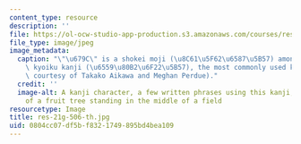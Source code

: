 ```yaml
---
content_type: resource
description: ''
file: https://ol-ocw-studio-app-production.s3.amazonaws.com/courses/res-21g-506-kanji-learning-any-time-any-place-for-japanese-vi-spring-2021/0804cc07df5bf8321749895bd4bea109_res-21g-506-th.jpg
file_type: image/jpeg
image_metadata:
  caption: "\"\u679C\" is a shokei moji (\u8C61\u5F62\u6587\u5B57) among the 1026\
    \ kyoiku kanji (\u6559\u80B2\u6F22\u5B57), the most commonly used kanji (Image\
    \ courtesy of Takako Aikawa and Meghan Perdue)."
  credit: ''
  image-alt: A kanji character, a few written phrases using this kanji, and an illustration
    of a fruit tree standing in the middle of a field
resourcetype: Image
title: res-21g-506-th.jpg
uid: 0804cc07-df5b-f832-1749-895bd4bea109
---
```

